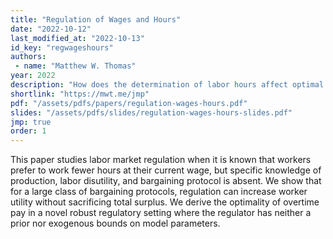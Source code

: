 ```yaml
---
title: "Regulation of Wages and Hours"
date: "2022-10-12"
last_modified_at: "2022-10-13"
id_key: "regwageshours"
authors:
 - name: "Matthew W. Thomas"
year: 2022
description: "How does the determination of labor hours affect optimal regulation?"
shortlink: "https://mwt.me/jmp"
pdf: "/assets/pdfs/papers/regulation-wages-hours.pdf"
slides: "/assets/pdfs/slides/regulation-wages-hours-slides.pdf"
jmp: true
order: 1
---
```


This paper studies labor market regulation when it is known that workers prefer to work fewer hours at their current wage, but specific knowledge of production, labor disutility, and bargaining protocol is absent. We show that for a large class of bargaining protocols, regulation can increase worker utility without sacrificing total surplus. We derive the optimality of overtime pay in a novel robust regulatory setting where the regulator has neither a prior nor exogenous bounds on model parameters.
